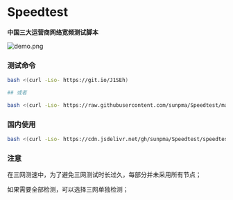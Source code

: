 # Speedtest
**中国三大运营商网络宽频测试脚本**

 ![demo.png](https://raw.githubusercontent.com/sunpma/mtp/master/demo.png)

### 测试命令
```bash
bash <(curl -Lso- https://git.io/J1SEh)

## 或者

bash <(curl -Lso- https://raw.githubusercontent.com/sunpma/Speedtest/master/speedtest.sh)
```

### 国内使用
```bash
bash <(curl -Lso- https://cdn.jsdelivr.net/gh/sunpma/Speedtest/speedtest.sh)
```

### 注意
在三网测速中，为了避免三网测试时长过久，每部分并未采用所有节点；

如果需要全部检测，可以选择三网单独检测；
